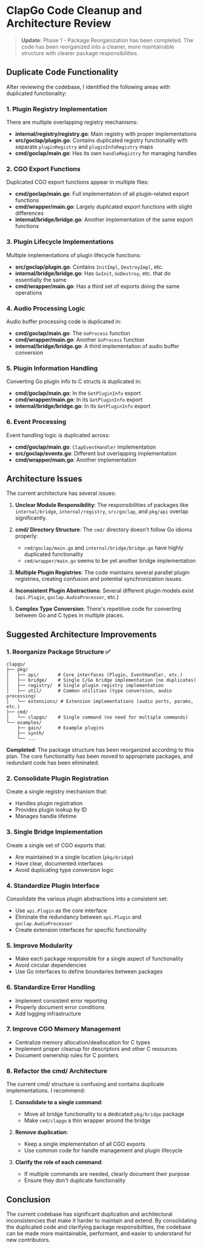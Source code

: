 # ClapGo Code Cleanup and Architecture Review

> **Update**: Phase 1 - Package Reorganization has been completed. The code has been reorganized into a cleaner, more maintainable structure with clearer package responsibilities.

## Duplicate Code Functionality

After reviewing the codebase, I identified the following areas with duplicated functionality:

### 1. Plugin Registry Implementation

There are multiple overlapping registry mechanisms:

- **internal/registry/registry.go**: Main registry with proper implementations
- **src/goclap/plugin.go**: Contains duplicated registry functionality with separate `pluginRegistry` and `pluginInfoRegistry` maps
- **cmd/goclap/main.go**: Has its own `handleRegistry` for managing handles

### 2. CGO Export Functions

Duplicated CGO export functions appear in multiple files:

- **cmd/goclap/main.go**: Full implementation of all plugin-related export functions
- **cmd/wrapper/main.go**: Largely duplicated export functions with slight differences
- **internal/bridge/bridge.go**: Another implementation of the same export functions

### 3. Plugin Lifecycle Implementations

Multiple implementations of plugin lifecycle functions:

- **src/goclap/plugin.go**: Contains `InitImpl`, `DestroyImpl`, etc.
- **internal/bridge/bridge.go**: Has `GoInit`, `GoDestroy`, etc. that do essentially the same
- **cmd/wrapper/main.go**: Has a third set of exports doing the same operations

### 4. Audio Processing Logic

Audio buffer processing code is duplicated in:

- **cmd/goclap/main.go**: The `GoProcess` function
- **cmd/wrapper/main.go**: Another `GoProcess` function
- **internal/bridge/bridge.go**: A third implementation of audio buffer conversion

### 5. Plugin Information Handling

Converting Go plugin info to C structs is duplicated in:

- **cmd/goclap/main.go**: In the `GetPluginInfo` export
- **cmd/wrapper/main.go**: In its `GetPluginInfo` export
- **internal/bridge/bridge.go**: In its `GetPluginInfo` export

### 6. Event Processing

Event handling logic is duplicated across:

- **cmd/goclap/main.go**: `ClapEventHandler` implementation
- **src/goclap/events.go**: Different but overlapping implementation
- **cmd/wrapper/main.go**: Another implementation

## Architecture Issues

The current architecture has several issues:

1. **Unclear Module Responsibility**: The responsibilities of packages like `internal/bridge`, `internal/registry`, `src/goclap`, and `pkg/api` overlap significantly.

2. **cmd/ Directory Structure**: The `cmd/` directory doesn't follow Go idioms properly:
   - `cmd/goclap/main.go` and `internal/bridge/bridge.go` have highly duplicated functionality
   - `cmd/wrapper/main.go` seems to be yet another bridge implementation

3. **Multiple Plugin Registries**: The code maintains several parallel plugin registries, creating confusion and potential synchronization issues.

4. **Inconsistent Plugin Abstractions**: Several different plugin models exist (`api.Plugin`, `goclap.AudioProcessor`, etc.)

5. **Complex Type Conversion**: There's repetitive code for converting between Go and C types in multiple places.

## Suggested Architecture Improvements

### 1. Reorganize Package Structure ✅

```
clapgo/
├── pkg/
│   ├── api/       # Core interfaces (Plugin, EventHandler, etc.)
│   ├── bridge/    # Single C/Go bridge implementation (no duplicates)
│   ├── registry/  # Single plugin registry implementation
│   ├── util/      # Common utilities (type conversion, audio processing)
│   └── extensions/ # Extension implementations (audio ports, params, etc.)
├── cmd/
│   └── clapgo/    # Single command (no need for multiple commands)
└── examples/
    ├── gain/      # Example plugins
    ├── synth/
    └── ...
```

**Completed**: The package structure has been reorganized according to this plan. The core functionality has been moved to appropriate packages, and redundant code has been eliminated.

### 2. Consolidate Plugin Registration

Create a single registry mechanism that:
- Handles plugin registration
- Provides plugin lookup by ID
- Manages handle lifetime

### 3. Single Bridge Implementation

Create a single set of CGO exports that:
- Are maintained in a single location (`pkg/bridge`)
- Have clear, documented interfaces
- Avoid duplicating type conversion logic

### 4. Standardize Plugin Interface

Consolidate the various plugin abstractions into a consistent set:
- Use `api.Plugin` as the core interface
- Eliminate the redundancy between `api.Plugin` and `goclap.AudioProcessor`
- Create extension interfaces for specific functionality

### 5. Improve Modularity

- Make each package responsible for a single aspect of functionality
- Avoid circular dependencies
- Use Go interfaces to define boundaries between packages

### 6. Standardize Error Handling

- Implement consistent error reporting
- Properly document error conditions
- Add logging infrastructure

### 7. Improve CGO Memory Management

- Centralize memory allocation/deallocation for C types
- Implement proper cleanup for descriptors and other C resources
- Document ownership rules for C pointers

### 8. Refactor the cmd/ Architecture

The current cmd/ structure is confusing and contains duplicate implementations. I recommend:

1. **Consolidate to a single command**:
   - Move all bridge functionality to a dedicated `pkg/bridge` package
   - Make `cmd/clapgo` a thin wrapper around the bridge

2. **Remove duplication**:
   - Keep a single implementation of all CGO exports
   - Use common code for handle management and plugin lifecycle

3. **Clarify the role of each command**:
   - If multiple commands are needed, clearly document their purpose
   - Ensure they don't duplicate functionality

## Conclusion

The current codebase has significant duplication and architectural inconsistencies that make it harder to maintain and extend. By consolidating the duplicated code and clarifying package responsibilities, the codebase can be made more maintainable, performant, and easier to understand for new contributors.
